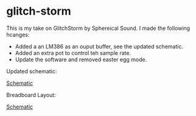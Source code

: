 # glitch-storm

This is my take on GlitchStorm by Sphereical Sound. I made the following hcanges: 

- Added a an LM386 as an ouput buffer, see the updated schematic.
- Added an extra pot to control teh sample rate.
- Update the software and removed easter egg mode. 

Updated schematic: 

[Schematic](GlitchstormMod-Schem.png)

Breadboard Layout:

[Schematic](Glitchstorm.png)
